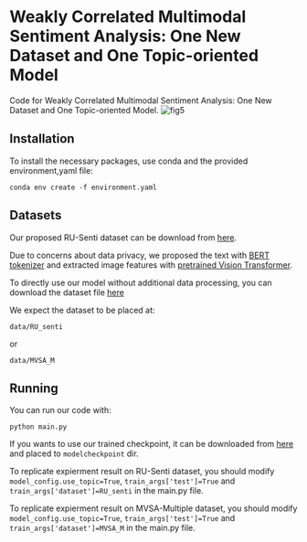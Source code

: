 # Weakly Correlated Multimodal Sentiment Analysis: One New Dataset and One Topic-oriented Model
Code for Weakly Correlated Multimodal Sentiment Analysis: One New Dataset and One Topic-oriented Model.
![fig5](https://github.com/PhenoixYANG/TOM/assets/108117311/6ba6c630-2015-4239-a3b6-306d40955e33)
## Installation

To install the necessary packages, use conda and the provided environment,yaml file:

`conda env create -f environment.yaml`

## Datasets

Our proposed RU-Senti dataset can be download from [here](https://drive.google.com/file/d/1ED1SHlYRVhduDi14-f2Xp0Mk35PdjQJU/view?usp=drive_link).

Due to concerns about data privacy, we proposed the text with [BERT tokenizer](https://huggingface.co/docs/transformers/model_doc/bert#transformers.BertTokenizer) 
and extracted image features with [pretrained Vision Transformer](https://huggingface.co/google/vit-base-patch16-224).

To directly use our model without additional data processing, you can download the dataset file [here]()


We expect the dataset to be placed at:

`data/RU_senti`

or

`data/MVSA_M`

## Running
You can run our code with:

`python main.py`

If you wants to use our trained checkpoint, it can be downloaded from [here]() and placed to `modelcheckpoint` dir.

To replicate expierment result on RU-Senti dataset, you should modify `model_config.use_topic=True`, `train_args['test']=True` and `train_args['dataset']=RU_senti` in the main.py file. 

To replicate expierment result on MVSA-Multiple dataset, you should modify `model_config.use_topic=True`, `train_args['test']=True` and `train_args['dataset']=MVSA_M` in the main.py file.

